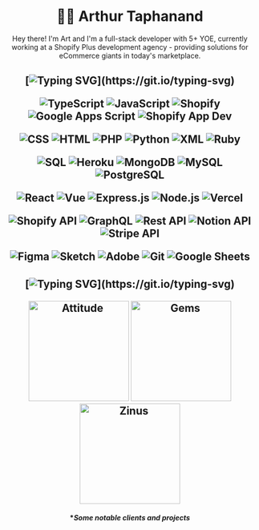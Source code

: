 
<h1 align='center'>👨‍🎨 Arthur Taphanand </h1>

<p align='center'>
Hey there! I'm Art and I'm a full-stack developer with 5+ YOE, currently working at a Shopify Plus development agency - providing solutions for eCommerce giants in today's marketplace. 
</p>


<h2 align='center'>
  
  [![Typing SVG](https://readme-typing-svg.herokuapp.com?color=8071a8&size=40&multiline=true&lines=🖌️+Tech+%26+Tools:)](https://git.io/typing-svg)  
  
<p align='center'>
  <img alt="TypeScript" src="https://img.shields.io/badge/TypeScript-007ACC.svg?logo=typescript&logoColor=white">
  <img alt="JavaScript" src="https://img.shields.io/badge/JavaScript-F7DF1E.svg?logo=javascript&logoColor=black">
  <img alt="Shopify" src="https://img.shields.io/badge/Shopify%20Liquid-96BF48.svg?logo=shopify&logoColor=white">
  <img alt="Google Apps Script" src="https://custom-icon-badges.demolab.com/badge/Google%20Apps%20Script-02569B.svg?logo=gs&logoColor=white">
  <img alt="Shopify App Dev" src="https://img.shields.io/badge/Shopify%20App%20Dev-96BF48.svg?logo=shopify&logoColor=white">
</p>

<p align='center'>
  <img alt="CSS" src="https://img.shields.io/badge/CSS-1572B6.svg?logo=css3&logoColor=white">
  <img alt="HTML" src="https://img.shields.io/badge/HTML-E34F26.svg?logo=html5&logoColor=white">
  <img alt="PHP" src="https://img.shields.io/badge/PHP-777BB4.svg?logo=php&logoColor=white">
  <img alt="Python" src="https://img.shields.io/badge/Python-14354C.svg?logo=python&logoColor=white">
  <img alt="XML" src="https://img.shields.io/badge/xml-e0982c.svg?logo=xml&logoColor=white">
  <img alt="Ruby" src="https://img.shields.io/badge/ruby-ae1401.svg?logo=ruby&logoColor=white">
</p>

<p align='center'> 
  <img alt="SQL" src="https://custom-icon-badges.demolab.com/badge/SQL-025E8C.svg?logo=database&logoColor=white">
  <img alt="Heroku" src="https://img.shields.io/badge/Heroku-430098.svg?logo=heroku&logoColor=white">
  <img alt="MongoDB" src ="https://img.shields.io/badge/MongoDB-4ea94b.svg?logo=mongodb&logoColor=white">
  <img alt="MySQL" src="https://img.shields.io/badge/MySQL-00f.svg?logo=mysql&logoColor=white">
  <img alt="PostgreSQL" src ="https://img.shields.io/badge/PostgreSQL-316192.svg?logo=postgresql&logoColor=white">
 </p>
 
<p align='center'>
  <img alt="React" src="https://img.shields.io/badge/React-20232a.svg?logo=react&logoColor=%2361DAFB">
  <img alt="Vue" src="https://img.shields.io/badge/Vue-20232a.svg?logo=vue.js&logoColor=%41b883">
  <img alt="Express.js" src="https://img.shields.io/badge/Express.js-404d59.svg?logo=express&logoColor=white">
  <img alt="Node.js" src="https://img.shields.io/badge/Node.js-43853D.svg?logo=node.js&logoColor=white">
  <img alt="Vercel" src="https://img.shields.io/badge/Vercel-000000.svg?logo=vercel&logoColor=white">
</p>

<p align='center'>
  <img alt="Shopify API" src="https://img.shields.io/badge/ShopifyAPI-96BF48.svg?logo=shopify&logoColor=white">
  <img alt="GraphQL" src="https://img.shields.io/badge/GraphQL-de33a6.svg?logo=graphql&logoColor=white">
  <img alt="Rest API" src="https://img.shields.io/badge/REST%20API-01b5e6.svg?logo=rest&logoColor=white">
  <img alt="Notion API" src="https://img.shields.io/badge/NotionAPI-010101.svg?logo=notion&logoColor=white">
  <img alt="Stripe API" src="https://img.shields.io/badge/StripeAPI-010101.svg?logo=stripe&logoColor=white">
</p>

<p align='center'>
  <img alt="Figma" src="https://img.shields.io/badge/Figma-FF0000.svg?logo=figma&logoColor=white">
  <img alt="Sketch" src="https://img.shields.io/badge/Sketch-f5a800.svg?logo=sketch&logoColor=white">
  <img alt="Adobe" src="https://img.shields.io/badge/Adobe%20XD-FF0000.svg?logo=adobe&logoColor=white">
  <img alt="Git" src="https://img.shields.io/badge/Git-F05033.svg?logo=git&logoColor=white">
  <img alt="Google Sheets" src="https://img.shields.io/badge/Google%20Sheets%20Automation-34A853.svg?logo=google%20sheets&logoColor=white">
</p>

<h2 align='center'>
 
 [![Typing SVG](https://readme-typing-svg.herokuapp.com?color=8071a8&size=40&multiline=true&lines=🎨Art+Gallery:)](https://git.io/typing-svg) 

 <img alt="Attitude" src="" width='200px' height='200px'>
 <img alt="Gems" src="" width='200px' height='200px'>
 <img alt="Zinus" src="" width='200px' height='200px'>


<h4 align='center'> 
  
  **Some notable clients and projects*  </h4>
  
